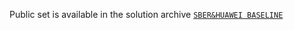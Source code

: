 Public set is available in the solution archive [`SBER&HUAWEI BASELINE`](https://aij-2019.s3.eu-central-1.amazonaws.com/public/sber_and_huawei_baseline_v5.zip)
